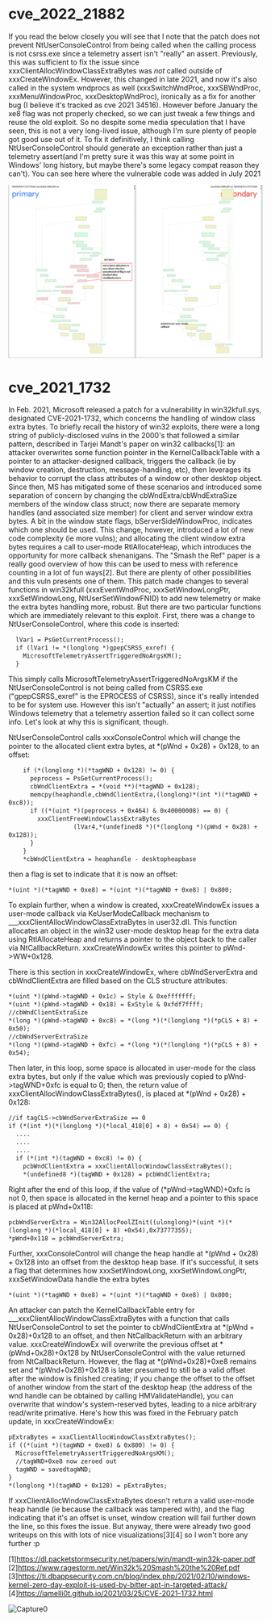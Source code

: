 # cve_2022_21882
If you read the below closely you will see that I note that the patch does not prevent NtUserConsoleControl from being called when the calling process is not csrss.exe since a telemetry assert isn't "really" an assert. Previously, this was sufficient to fix the issue since xxxClientAllocWindowClassExtraBytes was *not* called outside of xxxCreateWindowEx. However, this changed in late 2021, and now it's also called in the system wndprocs as well (xxxSwitchWndProc, xxxSBWndProc, xxxMenuWindowProc, xxxDesktopWndProc), ironically as a fix for another bug (I believe it's tracked as cve 2021 34516). However before January the xe8 flag was not properly checked, so we can just tweak a few things and reuse the old exploit. So no despite some media speculation that I have seen, this is not a very long-lived issue, although I'm sure plenty of people got good use out of it. To fix it definitively, I think calling NtUserConsoleControl should generate an exception rather than just a telemetry assert(and I'm pretty sure it was this way at some point in Windows' long history, but maybe there's some legacy compat reason they can't). You can see here where the vulnerable code was added in July 2021

![ScreenShot](https://github.com/jessica0f0116/cve_2022_21882-cve_2021_1732/raw/main/patch0.png)

# cve_2021_1732

In Feb. 2021, Microsoft released a patch for a vulnerability in win32kfull.sys, designated CVE-2021-1732, which concerns the handling of window class extra bytes. To briefly recall the history of win32 exploits, there were a long string of publicly-disclosed vulns in the 2000's that followed a similar pattern, described in Tarjei Mandt's paper on win32 callbacks[1]: an attacker overwrites some function pointer in the KernelCallbackTable with a pointer to an attacker-designed callback, triggers the callback (ie by window creation, destruction, message-handling, etc), then leverages its behavior to corrupt the class attributes of a window or other desktop object. Since then, MS has mitigated some of these scenarios and introduced some separation of concern by changing the cbWndExtra/cbWndExtraSize members of the window class struct; now there are separate memory handles (and associated size member) for client and server window extra bytes. A bit in the window state flags, bServerSideWindowProc, indicates which one should be used. This change, however, introduced a lot of new code complexity (ie more vulns); and allocating the client window extra bytes requires a call to user-mode RtlAllocateHeap, which introduces the opportunity for more callback shenanigans. The "Smash the Ref" paper is a really good overview of how this can be used to mess with reference counting in a lot of fun ways[2]. But there are plenty of other possibilities and this vuln presents one of them. This patch made changes to several functions in win32kfull (xxxEventWndProc, xxxSetWindowLongPtr, xxxSetWindowLong, NtUserSetWindowFNID) to add new telemetry or make the extra bytes handling more, robust. But there are two particular functions which are immediately relevant to this exploit. First, there was a change to NtUserConsoleControl, where this code is inserted:

```
  lVar1 = PsGetCurrentProcess();
  if (lVar1 != *(longlong *)gpepCSRSS_exref) {
    MicrosoftTelemetryAssertTriggeredNoArgsKM();
  }
```
  
This simply calls MicrosoftTelemetryAssertTriggeredNoArgsKM if the NtUserConsoleControl is not being called from CSRSS.exe ("gpepCSRSS_exref" is the EPROCESS of CSRSS), since it's really intended to be for system use. However this isn't "actually" an assert; it just notifies Windows telemetry that a telemetry assertion failed so it can collect some info. Let's look at why this is significant, though.

NtUserConsoleControl calls xxxConsoleControl which will change the pointer to the allocated client extra bytes, at \*(pWnd + 0x28) + 0x128, to an offset:

```
    if (*(longlong *)(*tagWND + 0x128) != 0) {
      peprocess = PsGetCurrentProcess();
      cbWndClientExtra = *(void **)(*tagWND + 0x128);
      memcpy(heaphandle,cbWndClientExtra,(longlong)*(int *)(*tagWND + 0xc8));
      if ((*(uint *)(peprocess + 0x464) & 0x40000008) == 0) {
        xxxClientFreeWindowClassExtraBytes
                  (lVar4,*(undefined8 *)(*(longlong *)(pWnd + 0x28) + 0x128));
      }
    }
    *cbWndClientExtra = heaphandle - desktopheapbase
```

then a flag is set to indicate that it is now an offset:

```
*(uint *)(*tagWND + 0xe8) = *(uint *)(*tagWND + 0xe8) | 0x800;
```

To explain further, when a window is created, xxxCreateWindowEx issues a user-mode callback via KeUserModeCallback mechanism to \_\_\_xxxClientAllocWindowClassExtraBytes in user32.dll. This function allocates an object in the win32 user-mode desktop heap for the extra data using RtlAllocateHeap and returns a pointer to the object back to the caller via NtCallbackReturn. xxxCreateWindowEx writes this pointer to pWnd->WW+0x128.

There is this section in xxxCreateWindowEx, where cbWndServerExtra and cbWndClientExtra are filled based on the CLS structure attributes:

```
*(uint *)(pWnd->tagWND + 0x1c) = Style & 0xefffffff;
*(uint *)(pWnd->tagWND + 0x18) = ExStyle & 0xfdf7ffff;
//cbWndClientExtraSize
*(long *)(pWnd->tagWND + 0xc8) = *(long *)(*(longlong *)(*pCLS + 8) + 0x50);
//cbWndServerExtraSize
*(long *)(pWnd->tagWND + 0xfc) = *(long *)(*(longlong *)(*pCLS + 8) + 0x54);
```

Then later, in this loop, some space is allocated in user-mode for the class extra bytes, but only if the value which was previously copied to pWnd->tagWND+0xfc is equal to 0; then, the return value of xxxClientAllocWindowClassExtraBytes(), is placed at \*(pWnd + 0x28) + 0x128:

```
//if tagCLS->cbWndServerExtraSize == 0
if (*(int *)(*(longlong *)(*local_418[0] + 8) + 0x54) == 0) {
  ....
  ....
  ....
  if (*(int *)(tagWND + 0xc8) != 0) {
    pcbWndClientExtra = xxxClientAllocWindowClassExtraBytes();
    *(undefined8 *)(tagWND + 0x128) = pcbWndClientExtra;
```

Right after the end of this loop, if the value of (\*pWnd->tagWND)+0xfc is not 0, then space is allocated in the kernel heap and a pointer to this space is placed at pWnd+0x118:

```
pcbWndServerExtra = Win32AllocPoolZInit((ulonglong)*(uint *)(*(longlong *)(*local_418[0] + 8) +0x54),0x73777355);
*pWnd+0x118 = pcbWndServerExtra;
```

Further, xxxConsoleControl will change the heap handle at \*(pWnd + 0x28) + 0x128 into an offset from the desktop heap base. If it's successful, it sets a flag that determines how xxxSetWindowLong, xxxSetWindowLongPtr, xxxSetWindowData handle the extra bytes

```
*(uint *)(*tagWND + 0xe8) = *(uint *)(*tagWND + 0xe8) | 0x800;
```

An attacker can patch the KernelCallbackTable entry for \_\_\_xxxClientAllocWindowClassExtraBytes with a function that calls NtUserConsoleControl to set the pointer to cbWndClientExtra at \*(pWnd + 0x28)+0x128 to an offset, and then NtCallbackReturn with an arbitrary value. xxxCreateWindowEx will overwrite the previous offset at \*(pWnd+0x28)+0x128 by NtUserConsoleControl with the value returned from NtCallbackReturn. However, the flag at \*(pWnd+0x28)+0xe8 remains set and \*(pWnd+0x28)+0x128 is later presumed to still be a valid offset after the window is finished creating; if you change the offset to the offset of another window from the start of the desktop heap (the address of the wnd handle can be obtained by calling HMValidateHandle), you can overwrite that window's system-reserved bytes, leading to a nice arbitrary read/write primative. Here's how this was fixed in the February patch update, in xxxCreateWindowEx:

```
pExtraBytes = xxxClientAllocWindowClassExtraBytes();
if ((*(uint *)(tagWND + 0xe8) & 0x800) != 0) {
  MicrosoftTelemetryAssertTriggeredNoArgsKM();
  //tagWND+0xe8 now zeroed out
  tagWND = savedtagWND;
}
*(longlong *)(tagWND + 0x128) = pExtraBytes;
```

If xxxClientAllocWindowClassExtraBytes doesn't return a valid user-mode heap handle (ie because the callback was tampered with), and the flag indicating that it's an offset is unset, window creation will fail further down the line, so this fixes the issue. But anyway, there were already two good writeups on this with lots of nice visualizations[3][4] so I won't bore any further :p

[1]https://dl.packetstormsecurity.net/papers/win/mandt-win32k-paper.pdf
[2]https://www.ragestorm.net/Win32k%20Smash%20the%20Ref.pdf
[3]https://ti.dbappsecurity.com.cn/blog/index.php/2021/02/10/windows-kernel-zero-day-exploit-is-used-by-bitter-apt-in-targeted-attack/
[4]https://iamelli0t.github.io/2021/03/25/CVE-2021-1732.html

![Capture0](https://user-images.githubusercontent.com/72535217/113786008-49483900-9706-11eb-9bb6-c7f1b6cbadb4.PNG)
